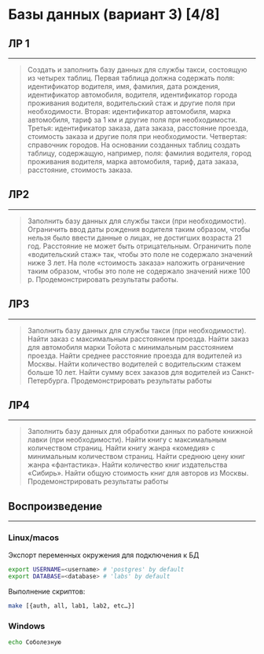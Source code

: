 # Базы данных (вариант 3) [4/8]

## ЛР 1
---

> Создать и заполнить базу данных для службы такси,
> состоящую из четырех таблиц. Первая таблица должна содержать поля:
> идентификатор водителя, имя, фамилия, дата рождения, идентификатор
> автомобиля, водителя, идентификатор города проживания водителя,
> водительский стаж и другие поля при необходимости. Вторая:
> идентификатор автомобиля, марка автомобиля, тариф за 1 км и другие поля
> при необходимости. Третья: идентификатор заказа, дата заказа, расстояние
> проезда, стоимость заказа и другие поля при необходимости. Четвертая:
> справочник городов. На основании созданных таблиц создать таблицу,
> содержащую, например, поля: фамилия водителя, город проживания водителя,
> марка автомобиля, тариф, дата заказа, расстояние, стоимость заказа.

## ЛР2
---
> Заполнить базу данных для службы такси (при необходимости).
> Ограничить ввод даты рождения водителя таким образом, чтобы
> нельзя было ввести данные о лицах, не достигших возраста 21 год.
> Расстояние не может быть отрицательным. Ограничить поле
> «водительский стаж» так, чтобы это поле не содержало значений ниже 3 лет.
> На поле «стоимость заказа» наложить ограничение таким образом, чтобы
> это поле не содержало значений ниже 100 р.
> Продемонстрировать результаты работы.

## ЛР3
---
> Заполнить базу данных для службы такси (при необходимости).
> Найти заказ с максимальным расстоянием проезда.
> Найти заказ для автомобиля марки Тойота с минимальным расстоянием проезда.
> Найти среднее расстояние проезда для водителей из Москвы.
> Найти количество водителей с водительским стажем больше 10 лет.
> Найти сумму всех заказов для водителей из Санкт-Петербурга.
> Продемонстрировать результаты работы

## ЛР4
---
> Заполнить базу данных для обработки данных по работе
> книжной лавки (при необходимости). Найти книгу с максимальным
> количеством страниц. Найти книгу жанра «комедия» с минимальным
> количеством страниц. Найти среднюю цену книг жанра «фантастика».
> Найти количество книг издательства «Сибирь».
> Найти общую стоимость книг для авторов из Москвы.
> Продемонстрировать результаты работы

## Воспроизведение
---

### __Linux/macos__

Экспорт переменных окружения для подключения к БД

```sh
export USERNAME=<username> # 'postgres' by default
export DATABASE=<database> # 'labs' by default
```

Выполнение скриптов:

```sh
make [{auth, all, lab1, lab2, etc…}]
```

### __Windows__

```sh
echo Соболезную
```
